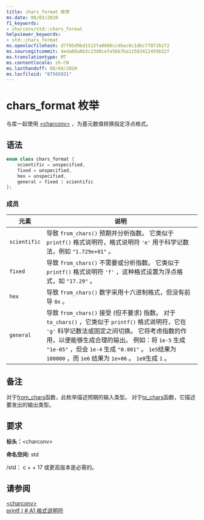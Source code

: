 ```yaml
---
title: chars_format 枚举
ms.date: 08/03/2020
f1_keywords:
- charconv/std::chars_format
helpviewer_keywords:
- std::chars_format
ms.openlocfilehash: d7f95d9bd1522fa0896ccdbac6c1dbc770f2b272
ms.sourcegitcommit: 4eda68a0b3c23d8cefa56b7ba11583412459b32f
ms.translationtype: MT
ms.contentlocale: zh-CN
ms.lasthandoff: 08/04/2020
ms.locfileid: "87565931"
---
```

# <a name="chars_format-enum"></a>chars_format 枚举

与库一起使用 [\<charconv>](charconv.md) ，为基元数值转换指定浮点格式。

## <a name="syntax"></a>语法

```cpp
enum class chars_format {
    scientific = unspecified,
    fixed = unspecified,
    hex = unspecified,
    general = fixed | scientific
};
```

### <a name="members"></a>成员

|元素|说明|
|-|-|
| `scientific` | 导致 `from_chars()` 预期并分析指数。 它类似于 `printf()` 格式说明符，格式说明符 `'e'` 用于科学记数法，例如 `"1.729e+01"` 。 |
| `fixed` | 导致 `from_chars()` 不需要或分析指数。 它类似于 `printf()` 格式说明符 `'f'` ，这种格式设置为浮点格式，如 `"17.29"` 。|
| `hex` | 导致 `from_chars()` 数字采用十六进制格式，但没有前导 `0x` 。 |
| `general` | 导致 `from_chars()` 接受 (但不要求) 指数。 对于 `to_chars()` ，它类似于 `printf()` 格式说明符，它在 `'g'` 科学记数法或固定之间切换。 它将考虑指数的作用，以便能够生成合理的输出。 例如：将 `1e-5` 生成 `"1e-05"` ，但会 `1e-4` 生成 `"0.001"` 。 `1e5`结果为 `100000` ，而 `1e6` 结果为 `1e+06` 。 `1e0`生成 `1` 。|

## <a name="remarks"></a>备注

对于[from_chars](charconv-functions.md#from_chars)函数，此枚举描述预期的输入类型。
对于[to_chars](charconv-functions.md#to_chars)函数，它描述要发出的输出类型。

## <a name="requirements"></a>要求

**标头：**\<charconv>

**命名空间:** std

/std： c + + 17 或更高版本是必需的。

## <a name="see-also"></a>请参阅

[\<charconv>](../standard-library/charconv.md)  
[printf ( # A1 格式说明符](..\c-runtime-library\format-specification-syntax-printf-and-wprintf-functions.md)
